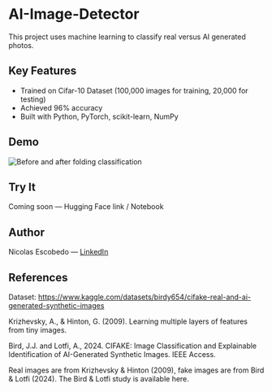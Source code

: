 # AI-Image-Detector

This project uses machine learning to classify real versus AI generated photos.

## Key Features
- Trained on Cifar-10 Dataset (100,000 images for training, 20,000 for testing)
- Achieved 96% accuracy
- Built with Python, PyTorch, scikit-learn, NumPy

## Demo
![Before and after folding classification](screenshots/folding_demo.png)

## Try It
Coming soon — Hugging Face link / Notebook

## Author
Nicolas Escobedo — [LinkedIn](www.linkedin.com/in/nicolas-r-escobedo) 

## References
Dataset: https://www.kaggle.com/datasets/birdy654/cifake-real-and-ai-generated-synthetic-images

Krizhevsky, A., & Hinton, G. (2009). Learning multiple layers of features from tiny images.

Bird, J.J. and Lotfi, A., 2024. CIFAKE: Image Classification and Explainable Identification of AI-Generated Synthetic Images. IEEE Access.

Real images are from Krizhevsky & Hinton (2009), fake images are from Bird & Lotfi (2024). The Bird & Lotfi study is available here.


